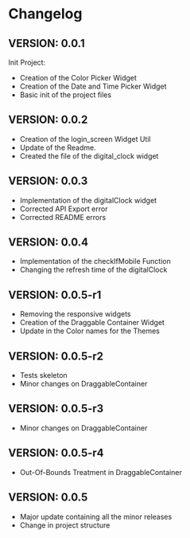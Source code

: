 # Changelog

## VERSION: 0.0.1

Init Project:

- Creation of the Color Picker Widget
- Creation of the Date and Time Picker Widget
- Basic init of the project files

## VERSION: 0.0.2

- Creation of the login_screen Widget Util  
- Update of the Readme.  
- Created the file of the digital_clock widget

## VERSION: 0.0.3

- Implementation of the digitalClock widget
- Corrected API Export error
- Corrected README errors

## VERSION: 0.0.4

- Implementation of the checkIfMobile Function  
- Changing the refresh time of the digitalClock  

## VERSION: 0.0.5-r1

- Removing the responsive widgets  
- Creation of the Draggable Container Widget
- Update in the Color names for the Themes  

## VERSION: 0.0.5-r2

- Tests skeleton
- Minor changes on DraggableContainer

## VERSION: 0.0.5-r3

- Minor changes on DraggableContainer

## VERSION: 0.0.5-r4

- Out-Of-Bounds Treatment in DraggableContainer

## VERSION: 0.0.5

- Major update containing all the minor releases
- Change in project structure
